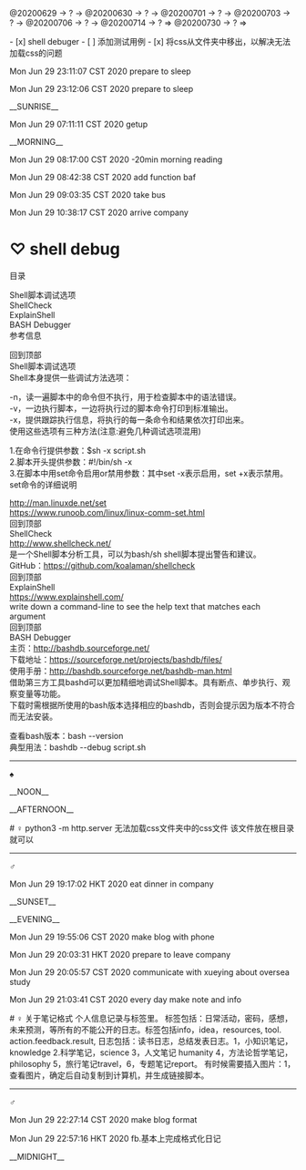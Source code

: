 <link rel="stylesheet"  type="text/css" href="s-activity.css"/>
<p class="todo">@20200629 → ? → @20200630 → ? → @20200701 → ? → @20200703 → ? → @20200706 → ? → @20200714 → ? ⇒ @20200730 → ? ⇒ </p>
- [x] shell debuger   
- [ ] 添加测试用例   
- [x] 将css从文件夹中移出，以解决无法加载css的问题   

<p class="ac">Mon Jun 29 23:11:07 CST 2020 prepare to sleep</p>
<p class="ac">Mon Jun 29 23:12:06 CST 2020 prepare to sleep</p>
<p class="tb">__SUNRISE__</p>
<p class="ac">Mon Jun 29 07:11:11 CST 2020 getup</p>
<p class="tb">__MORNING__</p>
<p class="ac">Mon Jun 29 08:17:00 CST 2020 -20min morning reading</p>
<p class="ac">Mon Jun 29 08:42:38 CST 2020 add function baf</p>
<p class="ac">Mon Jun 29 09:03:35 CST 2020 take bus</p>
<p class="ac">Mon Jun 29 10:38:17 CST 2020 arrive company</p>

# ♡ shell debug
目录  

Shell脚本调试选项  
ShellCheck  
ExplainShell  
BASH Debugger  
参考信息  


回到顶部  
Shell脚本调试选项  
Shell本身提供一些调试方法选项：  

-n，读一遍脚本中的命令但不执行，用于检查脚本中的语法错误。  
-v，一边执行脚本，一边将执行过的脚本命令打印到标准输出。  
-x，提供跟踪执行信息，将执行的每一条命令和结果依次打印出来。  
使用这些选项有三种方法(注意:避免几种调试选项混用)  

1.在命令行提供参数：$sh -x script.sh  
2.脚本开头提供参数：#!/bin/sh -x  
3.在脚本中用set命令启用or禁用参数：其中set -x表示启用，set +x表示禁用。  
set命令的详细说明  

http://man.linuxde.net/set  
https://www.runoob.com/linux/linux-comm-set.html  
回到顶部  
ShellCheck  
http://www.shellcheck.net/  
是一个Shell脚本分析工具，可以为bash/sh shell脚本提出警告和建议。  
GitHub：https://github.com/koalaman/shellcheck  
回到顶部  
ExplainShell  
https://www.explainshell.com/  
write down a command-line to see the help text that matches each argument  
回到顶部  
BASH Debugger  
主页：http://bashdb.sourceforge.net/  
下载地址：https://sourceforge.net/projects/bashdb/files/  
使用手册：http://bashdb.sourceforge.net/bashdb-man.html  
借助第三方工具bashd可以更加精细地调试Shell脚本。具有断点、单步执行、观察变量等功能。  
下载时需根据所使用的bash版本选择相应的bashdb，否则会提示因为版本不符合而无法安装。  

查看bash版本：bash --version  
典型用法：bashdb --debug script.sh  

---
_♠_
<p class=tb>__NOON__</p>
<p class=tb>__AFTERNOON__</p>
# ♀ python3 -m http.server 无法加载css文件夹中的css文件  
该文件放在根目录就可以

---
_♂_
<p class=ac>Mon Jun 29 19:17:02 HKT 2020 eat dinner in company</p>
<p class=tb>__SUNSET__</p>
<p class=tb>__EVENING__</p>
<p class="ac">Mon Jun 29 19:55:06 CST 2020 make blog with phone</p>
<p class="ac">Mon Jun 29 20:03:31 HKT 2020 prepare to leave company</p>
<p class="ac">Mon Jun 29 20:05:57 CST 2020 communicate with xueying about oversea study</p>
<p class="ac">Mon Jun 29 21:03:41 CST 2020 every day make note and info</p>
# ♀  关于笔记格式
个人信息记录与标签里。
标签包括：日常活动，密码，感想，未来预测，等所有的不能公开的日志。标签包括info，idea，resources, tool. action.feedback.result,
日志包括：读书日志，总结发表日志。1，小知识笔记，knowledge 2.科学笔记，science 3，人文笔记 humanity 4，方法论哲学笔记，philosophy 5，旅行笔记travel，6，专题笔记report。
有时候需要插入图片：1，查看图片，确定后自动复制到计算机，并生成链接脚本。

---
_♂_
<p class="ac">Mon Jun 29 22:27:14 CST 2020 make blog format</p>
<p class="fb">Mon Jun 29 22:57:16 HKT 2020 fb.基本上完成格式化日记</p>
<p class=tb>__MIDNIGHT__</p>
